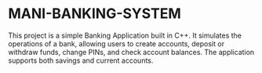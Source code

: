 # MANI-BANKING-SYSTEM
This project is a simple Banking Application built in C++. It simulates the operations of a bank, allowing users to create accounts, deposit or withdraw funds, change PINs, and check account balances. The application supports both savings and current accounts. 
